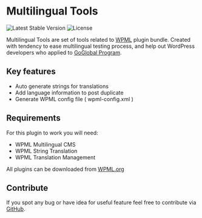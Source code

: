 # Multilingual Tools

![Latest Stable Version](https://img.shields.io/badge/stable-2.2.0-green.svg?style=flat-squar)
![License](https://img.shields.io/badge/license-GPLv2-red.svg?style=flat-squar)


Multilingual Tools are set of tools related to [WPML](https://wpml.org) plugin bundle. Created with tendency to ease multilingual testing process, and help out WordPress developers who applied to [GoGlobal Program](https://wpml.org/documentation/theme-compatibility/go-global-program/).


## Key features

- Auto generate strings for translations
- Add language information to post duplicate
- Generate WPML config file ( wpml-config.xml )


## Requirements

For this plugin to work you will need:

- WPML Multilingual CMS
- WPML String Translation
- WPML Translation Management

All plugins can be downloaded from [WPML.org](https://wpml.org)


## Contribute

If you spot any bug or have idea for useful feature feel free to contribute via [GitHub](https://github.com/OnTheGoSystems/multilingual-tools).
